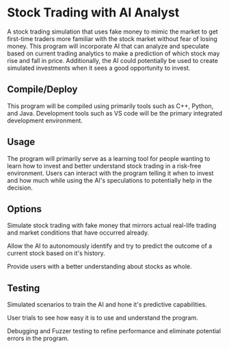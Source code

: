 # Stock Trading with AI Analyst

A stock trading simulation that uses fake money to mimic the market to get first-time traders more familiar with the stock market without fear of losing money. This program will incorporate AI that can analyze and speculate based on current trading analytics to make a prediction of which stock may rise and fall in price. Additionally, the AI could potentially be used to create simulated investments when it sees a good opportunity to invest. 

## Compile/Deploy

This program will be compiled using primarily tools such as C++, Python, and Java. Development tools such as VS code will be the primary integrated development environment. 

## Usage

The program will primarily serve as a learning tool for people wanting to learn how to invest and better understand stock trading in a risk-free environment. Users can interact with the program telling it when to invest and how much while using the AI's speculations to potentially help in the decision. 

## Options

Simulate stock trading with fake money that mirrors actual real-life trading and market conditions that have occurred already.

Allow the AI to autonomously identify and try to predict the outcome of a current stock based on it's history.

Provide users with a better understanding about stocks as whole.

## Testing

Simulated scenarios to train the AI and hone it's predictive capabilities.

User trials to see how easy it is to use and understand the program.

Debugging and Fuzzer testing to refine performance and eliminate potential errors in the program.
